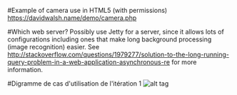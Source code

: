 #Example of camera use in HTML5 (with permissions)
https://davidwalsh.name/demo/camera.php

#Which web server?
Possibly use Jetty for a server, since it allows lots of configurations including ones that make long background processing (image recognition) easier. See http://stackoverflow.com/questions/1979277/solution-to-the-long-running-query-problem-in-a-web-application-asynchronous-re for more information.

#Digramme de cas d'utilisation de l'itération 1
![alt tag](https://cloud.githubusercontent.com/assets/16263495/12635570/a2caf8ae-c552-11e5-8cd9-a7850b13b723.png)

